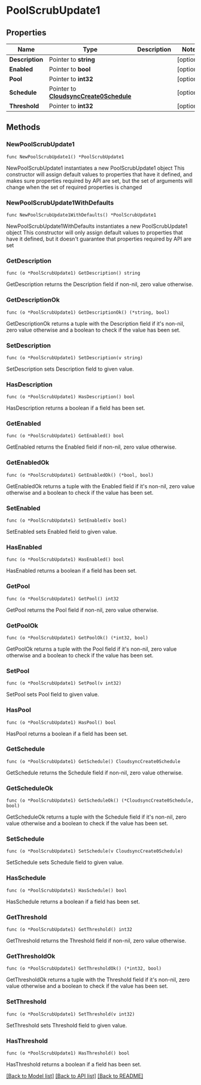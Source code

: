 # PoolScrubUpdate1

## Properties

Name | Type | Description | Notes
------------ | ------------- | ------------- | -------------
**Description** | Pointer to **string** |  | [optional] 
**Enabled** | Pointer to **bool** |  | [optional] 
**Pool** | Pointer to **int32** |  | [optional] 
**Schedule** | Pointer to [**CloudsyncCreate0Schedule**](CloudsyncCreate0Schedule.md) |  | [optional] 
**Threshold** | Pointer to **int32** |  | [optional] 

## Methods

### NewPoolScrubUpdate1

`func NewPoolScrubUpdate1() *PoolScrubUpdate1`

NewPoolScrubUpdate1 instantiates a new PoolScrubUpdate1 object
This constructor will assign default values to properties that have it defined,
and makes sure properties required by API are set, but the set of arguments
will change when the set of required properties is changed

### NewPoolScrubUpdate1WithDefaults

`func NewPoolScrubUpdate1WithDefaults() *PoolScrubUpdate1`

NewPoolScrubUpdate1WithDefaults instantiates a new PoolScrubUpdate1 object
This constructor will only assign default values to properties that have it defined,
but it doesn't guarantee that properties required by API are set

### GetDescription

`func (o *PoolScrubUpdate1) GetDescription() string`

GetDescription returns the Description field if non-nil, zero value otherwise.

### GetDescriptionOk

`func (o *PoolScrubUpdate1) GetDescriptionOk() (*string, bool)`

GetDescriptionOk returns a tuple with the Description field if it's non-nil, zero value otherwise
and a boolean to check if the value has been set.

### SetDescription

`func (o *PoolScrubUpdate1) SetDescription(v string)`

SetDescription sets Description field to given value.

### HasDescription

`func (o *PoolScrubUpdate1) HasDescription() bool`

HasDescription returns a boolean if a field has been set.

### GetEnabled

`func (o *PoolScrubUpdate1) GetEnabled() bool`

GetEnabled returns the Enabled field if non-nil, zero value otherwise.

### GetEnabledOk

`func (o *PoolScrubUpdate1) GetEnabledOk() (*bool, bool)`

GetEnabledOk returns a tuple with the Enabled field if it's non-nil, zero value otherwise
and a boolean to check if the value has been set.

### SetEnabled

`func (o *PoolScrubUpdate1) SetEnabled(v bool)`

SetEnabled sets Enabled field to given value.

### HasEnabled

`func (o *PoolScrubUpdate1) HasEnabled() bool`

HasEnabled returns a boolean if a field has been set.

### GetPool

`func (o *PoolScrubUpdate1) GetPool() int32`

GetPool returns the Pool field if non-nil, zero value otherwise.

### GetPoolOk

`func (o *PoolScrubUpdate1) GetPoolOk() (*int32, bool)`

GetPoolOk returns a tuple with the Pool field if it's non-nil, zero value otherwise
and a boolean to check if the value has been set.

### SetPool

`func (o *PoolScrubUpdate1) SetPool(v int32)`

SetPool sets Pool field to given value.

### HasPool

`func (o *PoolScrubUpdate1) HasPool() bool`

HasPool returns a boolean if a field has been set.

### GetSchedule

`func (o *PoolScrubUpdate1) GetSchedule() CloudsyncCreate0Schedule`

GetSchedule returns the Schedule field if non-nil, zero value otherwise.

### GetScheduleOk

`func (o *PoolScrubUpdate1) GetScheduleOk() (*CloudsyncCreate0Schedule, bool)`

GetScheduleOk returns a tuple with the Schedule field if it's non-nil, zero value otherwise
and a boolean to check if the value has been set.

### SetSchedule

`func (o *PoolScrubUpdate1) SetSchedule(v CloudsyncCreate0Schedule)`

SetSchedule sets Schedule field to given value.

### HasSchedule

`func (o *PoolScrubUpdate1) HasSchedule() bool`

HasSchedule returns a boolean if a field has been set.

### GetThreshold

`func (o *PoolScrubUpdate1) GetThreshold() int32`

GetThreshold returns the Threshold field if non-nil, zero value otherwise.

### GetThresholdOk

`func (o *PoolScrubUpdate1) GetThresholdOk() (*int32, bool)`

GetThresholdOk returns a tuple with the Threshold field if it's non-nil, zero value otherwise
and a boolean to check if the value has been set.

### SetThreshold

`func (o *PoolScrubUpdate1) SetThreshold(v int32)`

SetThreshold sets Threshold field to given value.

### HasThreshold

`func (o *PoolScrubUpdate1) HasThreshold() bool`

HasThreshold returns a boolean if a field has been set.


[[Back to Model list]](../README.md#documentation-for-models) [[Back to API list]](../README.md#documentation-for-api-endpoints) [[Back to README]](../README.md)


